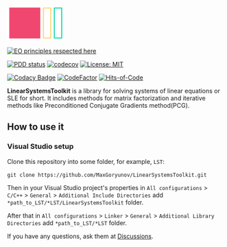 <img src="./logo/LST.png" height="80px"/>

[![EO principles respected here](https://www.elegantobjects.org/badge.svg)](https://www.elegantobjects.org)

[![PDD status](https://www.0pdd.com/svg?name=MaxGoryunov/LinearSystemsToolkit)](https://www.0pdd.com/p?name=MaxGoryunov/LinearSystemsToolkit)
[![codecov](https://codecov.io/gh/MaxGoryunov/LinearSystemsToolkit/branch/master/graph/badge.svg?token=fEHOo3uRp6)](https://codecov.io/gh/MaxGoryunov/LinearSystemsToolkit)
[![License: MIT](https://img.shields.io/badge/License-MIT-blue.svg)](https://github.com/MaxGoryunov/LinearSystemsToolkit/blob/master/LICENSE)

[![Codacy Badge](https://app.codacy.com/project/badge/Grade/2db6f6abce1441629ba53c3157ad3ea7)](https://app.codacy.com/gh/MaxGoryunov/LinearSystemsToolkit/dashboard?utm_source=gh&utm_medium=referral&utm_content=&utm_campaign=Badge_grade)
[![CodeFactor](https://www.codefactor.io/repository/github/maxgoryunov/linearsystemstoolkit/badge)](https://www.codefactor.io/repository/github/maxgoryunov/linearsystemstoolkit)
[![Hits-of-Code](https://hitsofcode.com/github/MaxGoryunov/LinearSystemsToolkit)](https://hitsofcode.com/github/MaxGoryunov/LinearSystemsToolkit/view)
<!---![Lines-of-Code](https://tokei.rs/b1/github/MaxGoryunov/LinearSystemsToolkit?branch=master)--->

**LinearSystemsToolkit** is a library for solving systems of linear equations
 or SLE for short. It includes methods for matrix factorization and iterative
 methods like Preconditioned Conjugate Gradients method(PCG).

## How to use it

### Visual Studio setup

Clone this repository into some folder, for example, `LST`:

```git
git clone https://github.com/MaxGoryunov/LinearSystemsToolkit.git
```

Then in your Visual Studio project's properties in `All configurations` > 
`C/C++` > `General` > `Additional Include Directories` add
`*path_to_LST/*LST/LinearSystemsToolkit` folder.

After that in `All configurations` > `Linker` > `General` > 
`Additional Library Directories` add `*path_to_LST/*LST` folder.

If you have any questions, ask them at 
[Discussions](https://github.com/MaxGoryunov/LinearSystemsToolkit/discussions).